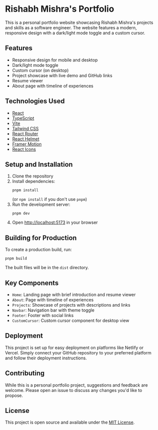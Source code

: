 # Rishabh Mishra's Portfolio

This is a personal portfolio website showcasing Rishabh Mishra's projects and skills as a software engineer. The website features a modern, responsive design with a dark/light mode toggle and a custom cursor.

## Features

- Responsive design for mobile and desktop
- Dark/light mode toggle
- Custom cursor (on desktop)
- Project showcase with live demo and GitHub links
- Resume viewer
- About page with timeline of experiences

## Technologies Used

- [React](https://reactjs.org/)
- [TypeScript](https://www.typescriptlang.org)
- [Vite](https://vitejs.dev/)
- [Tailwind CSS](https://tailwindcss.com/)
- [React Router](https://reactrouter.com/)
- [React Helmet](https://github.com/nfl/react-helmet)
- [Framer Motion](https://www.framer.com/motion/)
- [React Icons](https://react-icons.github.io/react-icons/)

## Setup and Installation

1. Clone the repository
2. Install dependencies:
   ```
   pnpm install
   ```
   (or `npm install` if you don't use `pnpm`)
3. Run the development server:
   ```
   pnpm dev
   ```
4. Open [http://localhost:5173](http://localhost:5173) in your browser

## Building for Production

To create a production build, run:

```
pnpm build
```

The built files will be in the `dist` directory.

## Key Components

- `Home`: Landing page with brief introduction and resume viewer
- `About`: Page with timeline of experiences
- `Projects`: Showcase of projects with descriptions and links
- `Navbar`: Navigation bar with theme toggle
- `Footer`: Footer with social links
- `CustomCursor`: Custom cursor component for desktop view

## Deployment

This project is set up for easy deployment on platforms like Netlify or Vercel. Simply connect your GitHub repository to your preferred platform and follow their deployment instructions.

## Contributing

While this is a personal portfolio project, suggestions and feedback are welcome. Please open an issue to discuss any changes you'd like to propose.

## License

This project is open source and available under the [MIT License](LICENSE).
